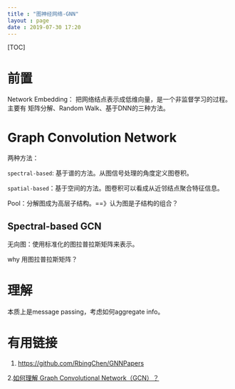 ```yaml
---
title : "图神经网络-GNN"
layout : page
date : 2019-07-30 17:20
---
```




[TOC]



# 前置

Network Embedding： 把网络结点表示成低维向量，是一个非监督学习的过程。主要有 矩阵分解、Random Walk、基于DNN的三种方法。



# Graph Convolution Network

两种方法：

`spectral-based`: 基于谱的方法。从图信号处理的角度定义图卷积。

`spatial-based`：基于空间的方法。图卷积可以看成从近邻结点聚合特征信息。

Pool：分解图成为高层子结构。==》认为图是子结构的组合？

## Spectral-based GCN

无向图：使用标准化的图拉普拉斯矩阵来表示。

why 用图拉普拉斯矩阵？





# 理解

本质上是message passing，考虑如何aggregate  info。

# 有用链接

1. https://github.com/RbingChen/GNNPapers

  2.[如何理解 Graph Convolutional Network（GCN）？](https://www.zhihu.com/question/54504471/answer/332657604)